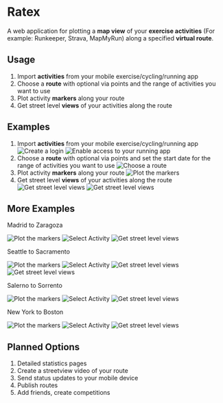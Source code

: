 Ratex
=====

A web application for plotting a **map view** of your **exercise activities** (For example: Runkeeper, Strava, MapMyRun) along a specified **virtual route**.

Usage
-----
1. Import **activities** from your mobile exercise/cycling/running app
2. Choose a **route** with optional via points and the range of activities you want to use
3. Plot activity **markers** along your route
4. Get street level **views** of your activities along the route

Examples
--------
1. Import **activities** from your mobile exercise/cycling/running app
![Create a login](screenshots/login.png)
![Enable access to your running app](screenshots/runkeeper_access.png)
2. Choose a **route** with optional via points and set the start date for the range of activities you want to use
![Choose a route](screenshots/choose_route_texas.png)
3. Plot activity **markers** along your route
![Plot the markers](screenshots/show_activities_texas.png)
4. Get street level **views** of your activities along the route
![Get street level views](screenshots/select_activity_texas.png)
![Get street level views](screenshots/streetview_texas1.png)

More Examples
-------------

Madrid to Zaragoza

![Plot the markers](screenshots/show_activities_spain.png)
![Select Activity](screenshots/select_activity_spain.png)
![Get street level views](screenshots/streetview_spain1.png)

Seattle to Sacramento

![Plot the markers](screenshots/show_activities_seattle2.png)
![Select Activity](screenshots/select_activity_seattle2.png)
![Get street level views](screenshots/streetview_seattle1.png)
![Get street level views](screenshots/streetview_seattle2.png)

Salerno to Sorrento

![Plot the markers](screenshots/show_activities_italy.png)
![Select Activity](screenshots/select_activity_italy.png)
![Get street level views](screenshots/streetview_italy1.png)

New York to Boston

![Plot the markers](screenshots/show_activities_newyork.png)
![Select Activity](screenshots/select_activity_newyork.png)
![Get street level views](screenshots/streetview_newyork1.png)


Planned Options
---------------
1. Detailed statistics pages
2. Create a streetview video of your route
3. Send status updates to your mobile device
4. Publish routes
5. Add friends, create competitions
